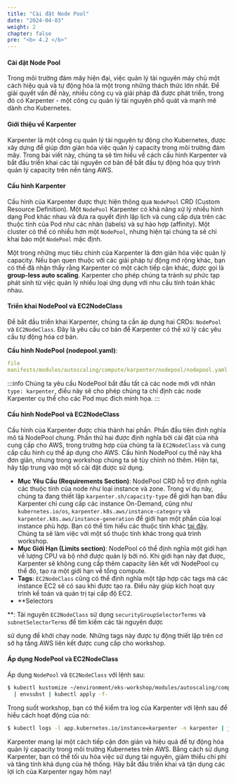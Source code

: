 ```yaml
---
title: "Cài đặt Node Pool"
date: "2024-04-03"
weight: 2
chapter: false
pre: "<b> 4.2 </b>"
---
```


#### Cài đặt Node Pool

Trong môi trường đám mây hiện đại, việc quản lý tài nguyên máy chủ một cách hiệu quả và tự động hóa là một trong những thách thức lớn nhất. Để giải quyết vấn đề này, nhiều công cụ và giải pháp đã được phát triển, trong đó có Karpenter - một công cụ quản lý tài nguyên phổ quát và mạnh mẽ dành cho Kubernetes.

#### Giới thiệu về Karpenter

Karpenter là một công cụ quản lý tài nguyên tự động cho Kubernetes, được xây dựng để giúp đơn giản hóa việc quản lý capacity trong môi trường đám mây. Trong bài viết này, chúng ta sẽ tìm hiểu về cách cấu hình Karpenter và bắt đầu triển khai các tài nguyên cơ bản để bắt đầu tự động hóa quy trình quản lý capacity trên nền tảng AWS.

#### Cấu hình Karpenter

Cấu hình của Karpenter được thực hiện thông qua `NodePool` CRD (Custom Resource Definition). Một `NodePool` Karpenter có khả năng xử lý nhiều hình dạng Pod khác nhau và đưa ra quyết định lập lịch và cung cấp dựa trên các thuộc tính của Pod như các nhãn (labels) và sự hảo hợp (affinity). Một cluster có thể có nhiều hơn một `NodePool`, nhưng hiện tại chúng ta sẽ chỉ khai báo một `NodePool` mặc định.

Một trong những mục tiêu chính của Karpenter là đơn giản hóa việc quản lý capacity. Nếu bạn quen thuộc với các giải pháp tự động mở rộng khác, bạn có thể đã nhận thấy rằng Karpenter có một cách tiếp cận khác, được gọi là **group-less auto scaling**. Karpenter cho phép chúng ta tránh sự phức tạp phát sinh từ việc quản lý nhiều loại ứng dụng với nhu cầu tính toán khác nhau.

#### Triển khai NodePool và EC2NodeClass

Để bắt đầu triển khai Karpenter, chúng ta cần áp dụng hai CRDs: `NodePool` và `EC2NodeClass`. Đây là yêu cầu cơ bản để Karpenter có thể xử lý các yêu cầu tự động hóa cơ bản.

**Cấu hình NodePool (nodepool.yaml)**:

```yaml
file
manifests/modules/autoscaling/compute/karpenter/nodepool/nodepool.yaml
```

:::info
Chúng ta yêu cầu NodePool bắt đầu tất cả các node mới với nhãn `type: karpenter`, điều này sẽ cho phép chúng ta chỉ định các node Karpenter cụ thể cho các Pod mục đích minh họa.
:::

#### Cấu hình NodePool và EC2NodeClass

Cấu hình của Karpenter được chia thành hai phần. Phần đầu tiên định nghĩa mô tả NodePool chung. Phần thứ hai được định nghĩa bởi cài đặt của nhà cung cấp cho AWS, trong trường hợp của chúng ta là `EC2NodeClass` và cung cấp cấu hình cụ thể áp dụng cho AWS. Cấu hình NodePool cụ thể này khá đơn giản, nhưng trong workshop chúng ta sẽ tùy chỉnh nó thêm. Hiện tại, hãy tập trung vào một số cài đặt được sử dụng.

- **Mục Yêu Cầu (Requirements Section)**: NodePool CRD hỗ trợ định nghĩa các thuộc tính của node như loại instance và zone. Trong ví dụ này, chúng ta đang thiết lập `karpenter.sh/capacity-type` để giới hạn ban đầu Karpenter chỉ cung cấp các instance On-Demand, cũng như `kubernetes.io/os`, `karpenter.k8s.aws/instance-category` và `karpenter.k8s.aws/instance-generation` để giới hạn một phần của loại instance phù hợp. Bạn có thể tìm hiểu các thuộc tính khác [tại đây](https://karpenter.sh/docs/concepts/scheduling/#selecting-nodes). Chúng ta sẽ làm việc với một số thuộc tính khác trong quá trình workshop.
- **Mục Giới Hạn (Limits section)**: NodePool có thể định nghĩa một giới hạn về lượng CPU và bộ nhớ được quản lý bởi nó. Khi giới hạn này đạt được, Karpenter sẽ không cung cấp thêm capacity liên kết với NodePool cụ thể đó, tạo ra một giới hạn về tổng compute.
- **Tags**: `EC2NodeClass` cũng có thể định nghĩa một tập hợp các tags mà các instance EC2 sẽ có sau khi được tạo ra. Điều này giúp kích hoạt quy trình kế toán và quản trị tại cấp độ EC2.
- **Selectors

**: Tài nguyên `EC2NodeClass` sử dụng `securityGroupSelectorTerms` và `subnetSelectorTerms` để tìm kiếm các tài nguyên được

 sử dụng để khởi chạy node. Những tags này được tự động thiết lập trên cơ sở hạ tầng AWS liên kết được cung cấp cho workshop.

#### Áp dụng NodePool và EC2NodeClass

Áp dụng `NodePool` và `EC2NodeClass` với lệnh sau:

```bash timeout=180
$ kubectl kustomize ~/environment/eks-workshop/modules/autoscaling/compute/karpenter/nodepool \
  | envsubst | kubectl apply -f-
```

Trong suốt workshop, bạn có thể kiểm tra log của Karpenter với lệnh sau để hiểu cách hoạt động của nó:

```bash
$ kubectl logs -l app.kubernetes.io/instance=karpenter -n karpenter | jq '.'
```

Karpenter mang lại một cách tiếp cận đơn giản và hiệu quả để tự động hóa quản lý capacity trong môi trường Kubernetes trên AWS. Bằng cách sử dụng Karpenter, bạn có thể tối ưu hóa việc sử dụng tài nguyên, giảm thiểu chi phí và tăng tính khả dụng của hệ thống. Hãy bắt đầu triển khai và tận dụng các lợi ích của Karpenter ngay hôm nay!

